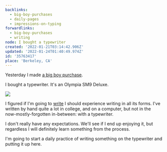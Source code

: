 ```yaml
---
backlinks:
  - big-boy-purchases
  - daily-pages
  - impressions-on-typing
forwardlinks:
  - big-boy-purchases
  - writing
node: I bought a typewriter
created: '2022-01-21T03:14:42.906Z'
updated: '2022-01-24T01:40:49.974Z'
id: '35763417'
place: 'Berkeley, CA'
---
```

Yesterday I made [a big boy purchase](big-boy-purchases.md). 

I bought a typewriter. It's an Olympia SM9 Deluxe. 

![](images/35763417/tBTLMTXtTu.webp "")

I figured if I'm going to [write](writing.md) I should experience writing in all its forms. I've written by hand quite a lot in college, and on a computer, but not in the now-mostly-forgotten in-between: with a typewriter. 

I don't really have any expectations. We'll see if I end up enjoying it, but regardless I will definitely learn something from the process. 

I'm going to start a daily practice of writing something on the typewriter and putting it up here. 


